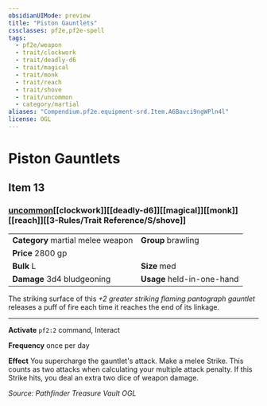 ```yaml
---
obsidianUIMode: preview
title: "Piston Gauntlets"
cssclasses: pf2e,pf2e-spell
tags:
  - pf2e/weapon
  - trait/clockwork
  - trait/deadly-d6
  - trait/magical
  - trait/monk
  - trait/reach
  - trait/shove
  - trait/uncommon
  - category/martial
aliases: "Compendium.pf2e.equipment-srd.Item.A6Bavci9ngWPln4l"
license: OGL
---
```

# Piston Gauntlets
## Item 13
### [uncommon](uncommon.md "Uncommon Rarity Trait")[[clockwork]][[deadly-d6]][[magical]][[monk]][[reach]][[3-Rules/Trait Reference/S/shove]]

|  |  |
| -- | -- |
| **Category** martial melee weapon | **Group** brawling |
| **Price** 2800 gp |  |
| **Bulk** L | **Size** med |
| **Damage** 3d4 bludgeoning  | **Usage** held-in-one-hand |



The striking surface of this _+2 greater striking flaming pantograph gauntlet_ releases a puff of fire each time it reaches the end of its linkage.

* * *

**Activate** `pf2:2` command, Interact

**Frequency** once per day

**Effect** You supercharge the gauntlet's attack. Make a melee Strike. This counts as two attacks when calculating your multiple attack penalty. If this Strike hits, you deal an extra two dice of weapon damage.

*Source: Pathfinder Treasure Vault*
*OGL*